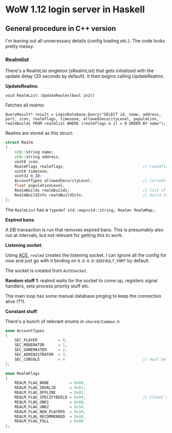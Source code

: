 WoW 1.12 login server in Haskell
================================

## General procedure in C++ version

I'm leaving out all unnecessary details (config loading etc.). The code looks pretty
messy.


### Realmlist
There's a RealmList singleton (sRealmList) that gets initialized with the update
delay (20 seconds by default). It then begins calling UpdateRealms.

**UpdateRealms**:

`void RealmList::UpdateRealms(bool init)`

Fetches all realms:

`QueryResult* result = LoginDatabase.Query("SELECT id, name, address, port, icon, realmflags, timezone, allowedSecurityLevel, population, realmbuilds FROM realmlist WHERE (realmflags & 1) = 0 ORDER BY name");`

Realms are stored as this struct:

```c++
struct Realm
{
    std::string name;
    std::string address;
    uint8 icon;
    RealmFlags realmflags;                                  // realmflags
    uint8 timezone;
    uint32 m_ID;
    AccountTypes allowedSecurityLevel;                      // current allowed join security level (show as locked for not fit accounts)
    float populationLevel;
    RealmBuilds realmbuilds;                                // list of supported builds (updated in DB by mangosd)
    RealmBuildInfo realmBuildInfo;                          // build info for show version in list
};
```

The `RealmList` has a `typedef std::map<std::string, Realm> RealmMap;`.

**Expired bans**:

A DB transaction is run that removes expired bans. This is presumably also run at intervals,
but not relevant for getting this to work.

**Listening socket**:

Using [ACE](http://www.cs.wustl.edu/~schmidt/ACE.html), `realmd` creates the listening socket.
I can ignore all the config for now and just go with it binding on `0.0.0.0:$DEFAULT_PORT` by
default.

The socket is created from `AuthSocket`.

**Random stuff 1**:
realmd waits for the socket to come up, registers signal handlers, sets process priority stuff etc.

The main loop has some manual database pinging to keep the connection alive (??).


**Constant stuff**:

There's a bunch of relevant enums in `shared/Common.h`

```c++
enum AccountTypes
{
    SEC_PLAYER         = 0,
    SEC_MODERATOR      = 1,
    SEC_GAMEMASTER     = 2,
    SEC_ADMINISTRATOR  = 3,
    SEC_CONSOLE        = 4                                  // must be always last in list, accounts must have less security level always also
};

enum RealmFlags
{
    REALM_FLAG_NONE         = 0x00,
    REALM_FLAG_INVALID      = 0x01,
    REALM_FLAG_OFFLINE      = 0x02,
    REALM_FLAG_SPECIFYBUILD = 0x04,                         // client will show realm version in RealmList screen in form "RealmName (major.minor.revision.build)"
    REALM_FLAG_UNK1         = 0x08,
    REALM_FLAG_UNK2         = 0x10,
    REALM_FLAG_NEW_PLAYERS  = 0x20,
    REALM_FLAG_RECOMMENDED  = 0x40,
    REALM_FLAG_FULL         = 0x80
};
```

